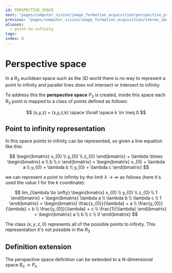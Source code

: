 ```yaml
---
id: PERSPECTIVE_SPACE
next: "pages/computer_vision/image_formation_acquisition/perspective_projection_matrix.md"
previous: "pages/computer_vision/image_formation_acquisition/stereo_image_acquisition.md"
aliases:
  - point-to-infinity
tags:
index: 8
---
```


# Perspective space

In a $R_{3}$ euclidean space such as the 3D world there is no way to represent a point to infinity and parallel lines does not intersect or intersect to infinity.

To address this the **perspective space**  $P_{3}$ is created, inside  this space each $R_{3}$ point is mapped to a class of points defined as follows:

$$
(x,y,z) = (x,y,z,k) \space \forall \space k \in \neq 0
$$

## Point to infinity representation

In this space points to infinity can be represented, so given a line equation like this:

$$
\begin{bmatrix}
x_{0}  \\
y_{0}  \\
z_{0}
\end{bmatrix} +
\lambda \times
\begin{bmatrix}
a  \\
b  \\
c
\end{bmatrix} =
\begin{bmatrix}
x_{0} + \lambda a  \\
y_{0} + \lambda b  \\
y_{0} + \lambda c
\end{bmatrix}
$$

we can represent a point to infinity by the limit $\lambda \to \infty$ as follows (here it's used the value $1$ for the $k$ coordinate):

$$
lim_{\lambda \to \infty}
\begin{bmatrix}
x_{0}  \\
y_{0}  \\
z_{0}  \\
1
\end{bmatrix} +
\begin{bmatrix}
\lambda a  \\
\lambda b  \\
\lambda c  \\
1
\end{bmatrix} =
\begin{bmatrix}
\frac{x_{0}}{\lambda} + a  \\
\frac{y_{0}}{\lambda} + b  \\
\frac{y_{0}}{\lambda} + c  \\
\frac{1}{\lambda}
\end{bmatrix} =
\begin{bmatrix}
a  \\
b  \\
c  \\
0
\end{bmatrix}
$$

The class $(x,y,z,0)$ represents all of the possible points to infinity. This representation it's not possible in the $R_{3}$

## Definition extension

The perspective space definition can be extended to a $N$-dimensional space $R_{n}\rightarrow P_{n}$
